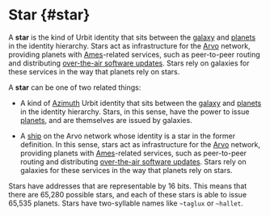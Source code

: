 # Star {#star}

A **star** is the kind of Urbit identity that sits between the [galaxy](galaxy.md) and [planets](planet.md) in the identity hierarchy. Stars act as infrastructure for the [Arvo](arvo.md) network, providing planets with [Ames](ames.md)-related services, such as peer-to-peer routing and distributing [over-the-air software updates](ota-updates.md). Stars rely on galaxies for these services in the way that planets rely on stars.

A **star** can be one of two related things:

- A kind of [Azimuth](azimuth.md) Urbit identity that sits between the [galaxy](galaxy.md) and [planets](planet.md) in the identity hierarchy. Stars, in this sense, have the power to issue [planets](planet.md), and are themselves are issued by galaxies.

- A [ship](ship.md) on the Arvo network whose identity is a star in the former definition. In this sense, stars act as infrastructure for the [Arvo](arvo.md) network, providing planets with [Ames](ames.md)-related services, such as peer-to-peer routing and distributing [over-the-air software updates](ota-updates.md). Stars rely on galaxies for these services in the way that planets rely on stars.

Stars have addresses that are representable by 16 bits. This means that there are 65,280 possible stars, and each of these stars is able to issue 65,535 planets. Stars have two-syllable names like `~taglux` or `~hallet`.

